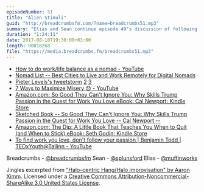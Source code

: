 ```yaml
---
episodeNumber: 51
title: "Alien Stimuli"
guid: "http://breadcrumbsfm.com/?name=breadcrumbs51.mp3"
summary: "Elias and Sean continue episode 49’s discussion of following one’s passion. This week they talk about what they wanted to be when they grew up, how they ended up where they are now, and an alternative to the “follow your passion” advice."
duration: "1:24:11"
date: 2017-08-18T19:30:00+03:00
length: 80818268
file: "https://media.breadcrumbs.fm/breadcrumbs51.mp3"
---
```


- [How to do work/life balance as a nomad - YouTube](https://www.youtube.com/watch?v=yw4ShT6RQkc&feature=share)
- [Nomad List -- Best Cities to Live and Work Remotely for Digital Nomads](https://nomadlist.com/)
- [Pieter Levels's tweetstorm](https://twitter.com/levelsio/status/872340803812814848) [2](https://twitter.com/levelsio/status/872340873547313152) [3](https://twitter.com/levelsio/status/872341031626395648)
- [7 Ways to Maximize Misery 😞 - YouTube](https://www.youtube.com/watch?v=LO1mTELoj6o&feature=share)
- [Amazon.com: So Good They Can't Ignore You: Why Skills Trump Passion in the Quest for Work You Love eBook: Cal Newport: Kindle Store](http://www.amazon.com/dp/B0076DDBJ6/?tag=breadcrumbsfm-20)
- [ Sketched Book -- So Good They Can't Ignore You: Why Skills Trump Passion in the Quest for Work You Love -- Cal Newport --](http://sachachua.com/blog/2015/02/sketched-book-good-cant-ignore-skills-trump-passion-quest-work-love-cal-newport/)
- [Amazon.com: The Dip: A Little Book That Teaches You When to Quit (and When to Stick) eBook: Seth Godin: Kindle Store](http://www.amazon.com/dp/B000QCSA54/?tag=breadcrumbsfm-20)
- [To find work you love, don't follow your passion | Benjamin Todd | TEDxYouth@Tallinn - YouTube](https://www.youtube.com/watch?v=MKlx1DLa9EA&feature=share)

Breadcrumbs - [@breadcrumbsfm](https://twitter.com/breadcrumbsfm) Sean - [@splunsford](https://twitter.com/splunsford) Elias - [@muffinworks](https://twitter.com/muffinworks)

Jingles excerpted from [ "Halo-centric Hang/Halo improvisation" by Aaron Ximm](http://freemusicarchive.org/music/aaron_ximm/handpans_and_the_hang/). Licensed under a [Creative Commons Attribution-Noncommercial-ShareAlike 3.0 United States License](http://creativecommons.org/licenses/by-nc-sa/3.0/us/).